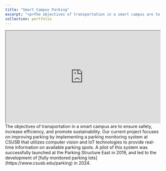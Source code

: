 ```yaml
---
title: "Smart Campus Parking"
excerpt: "<p>The objectives of transportation in a smart campus are to ensure safety, increase efficiency, and promote sustainability. Our current project focuses on improving parking by implementing a parking monitoring system at CSUSB that utilizes computer vision and IoT technologies to provide real-time information on available parking spots. A pilot of this system was successfully launched at the Parking Structure East in 2019, and led to the development of fully monitored parking lots in 2024.</p><img src='/images/Campus Parking TEDxCSUSB.png'>"
collection: portfolio
---
```


<iframe width="500" height="300"
src="https://www.youtube.com/embed/UV80nKN91ps">
</iframe>
The objectives of transportation in a smart campus are to ensure safety, increase efficiency, and promote sustainability. Our current project focuses on improving parking by implementing a parking monitoring system at CSUSB that utilizes computer vision and IoT technologies to provide real-time information on available parking spots. A pilot of this system was successfully launched at the Parking Structure East in 2019, and led to the development of [fully monitored parking lots](https://www.csusb.edu/parking) in 2024.